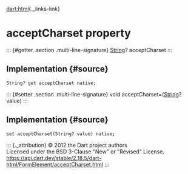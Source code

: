 [dart:html](../../dart-html/dart-html-library){._links-link}

acceptCharset property
======================

::: {#getter .section .multi-line-signature}
[String](../../dart-core/string-class)? acceptCharset
:::

Implementation {#source}
--------------

``` {.language-dart data-language="dart"}
String? get acceptCharset native;
```

::: {#setter .section .multi-line-signature}
void acceptCharset=([String](../../dart-core/string-class)? value)
:::

Implementation {#source}
--------------

``` {.language-dart data-language="dart"}
set acceptCharset(String? value) native;
```

::: {._attribution}
© 2012 the Dart project authors\
Licensed under the BSD 3-Clause \"New\" or \"Revised\" License.\
<https://api.dart.dev/stable/2.18.5/dart-html/FormElement/acceptCharset.html>
:::
